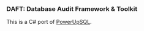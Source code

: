 ### DAFT: Database Audit Framework & Toolkit ### 
This is a C# port of <a href="  https://github.com/NetSPI/PowerUpSQL/wiki">PowerUpSQL</a>.
